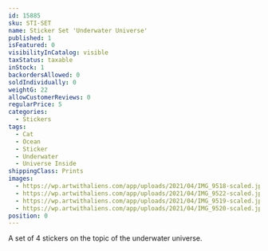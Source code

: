 ```yaml
---
id: 15885
sku: STI-SET
name: Sticker Set 'Underwater Universe'
published: 1
isFeatured: 0
visibilityInCatalog: visible
taxStatus: taxable
inStock: 1
backordersAllowed: 0
soldIndividually: 0
weightG: 22
allowCustomerReviews: 0
regularPrice: 5
categories:
  - Stickers
tags:
  - Cat
  - Ocean
  - Sticker
  - Underwater
  - Universe Inside
shippingClass: Prints
images:
  - https://wp.artwithaliens.com/app/uploads/2021/04/IMG_9518-scaled.jpg
  - https://wp.artwithaliens.com/app/uploads/2021/04/IMG_9522-scaled.jpg
  - https://wp.artwithaliens.com/app/uploads/2021/04/IMG_9519-scaled.jpg
  - https://wp.artwithaliens.com/app/uploads/2021/04/IMG_9520-scaled.jpg
position: 0
---
```


<p>A set of 4 stickers on the topic of the underwater universe.</p>

